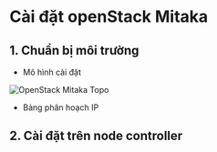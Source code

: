 # Cài đặt openStack Mitaka

## 1. Chuẩn bị môi trường
- Mô hình cài đặt

![OpenStack Mitaka Topo](/images/Mitaka-topo.png)

- Bảng phân hoạch IP

## 2. Cài đặt trên node controller